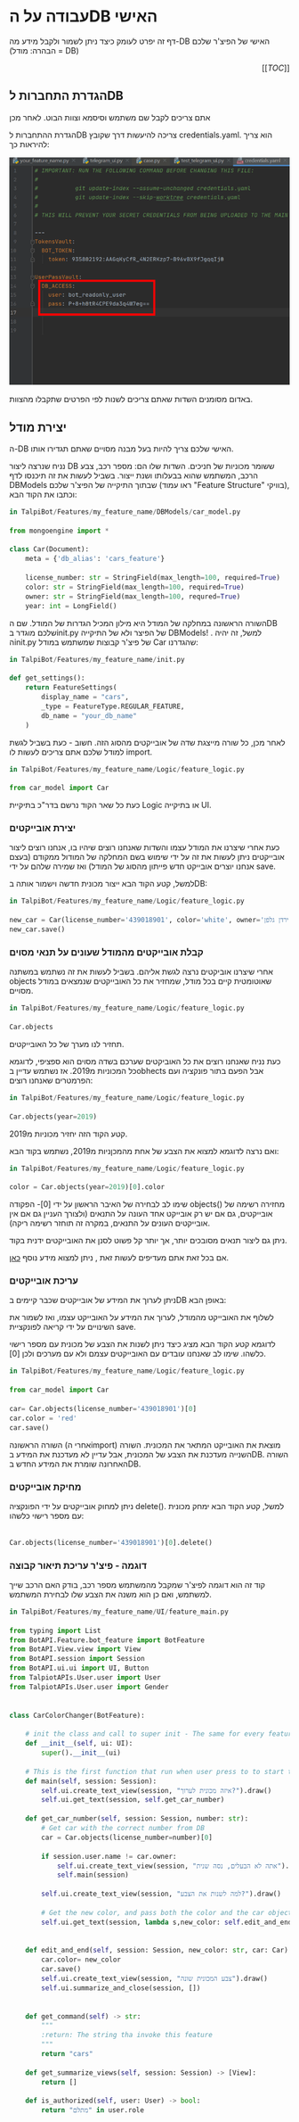 # עבודה על הDB האישי 
דף זה יפרט לעומק כיצד ניתן לשמור ולקבל מידע מה-DB האישי של הפיצ'ר שלכם (הבהרה: מודל = DB)
<div dir="rtl" align="right">

[[_TOC_]]

</div>

## הגדרת התחברות לDB
אתם צריכים לקבל שם משתמש וסיסמא וצוות הבוט. לאחר מכן

הגדרת ההתחברות לDB צריכה להיעשות דרך שקובץ credentials.yaml.  הוא צריך להיראות כך:

![Annotation_2020-05-06_170909](uploads/9da992aaed36fd20e63f6b9521b1f867/Annotation_2020-05-06_170909.png)

באדום מסומנים השדות שאתם צריכים לשנות לפי הפרטים שתקבלו מהצוות.

## יצירת מודל

ה-DB האישי שלכם צריך להיות בעל מבנה מסויים שאתם תגדירו אותו.

נניח שנרצה ליצור DB ששומר מכוניות של חניכים. השדות שלו הם: מספר רכב, צבע הרכב, המשתמש שהוא בבעלותו ושנת ייצור.
בשביל לעשות את זה תיכנסו לדף DBModels שבתוך התיקייה של הפיצ'ר שלכם (ראו עמוד "Feature Structure" בוויקי), וכתבו את הקוד הבא:

```python
in TalpiBot/Features/my_feature_name/DBModels/car_model.py

from mongoengine import *

class Car(Document):
    meta = {'db_alias': 'cars_feature'}

    license_number: str = StringField(max_length=100, required=True)
    color: str = StringField(max_length=100, required=True)
    owner: str = StringField(max_length=100, requred=True)
    year: int = LongField()

```


השורה הראשונה במחלקה של המודל היא מילון המכיל הגדרות של המודל. שם הDB שלכם מוגדר בinit.py של הפיצר ולא של התיקייה DBModels! . למשל, זה יהיה הinit.py של פיצ'ר קבוצות שמשתמש במודל Car שהגדרנו:


```python
in TalpiBot/Features/my_feature_name/init.py

def get_settings():
    return FeatureSettings(
        display_name = "cars",
        _type = FeatureType.REGULAR_FEATURE,
        db_name = "your_db_name"
    )

```

לאחר מכן, כל שורה מייצגת שדה של אובייקטים מהסוג הזה. 
חשוב - כעת בשביל לגשת למודל שלכם אתם צריכים לעשות לו import. 

```python
in TalpiBot/Features/my_feature_name/Logic/feature_logic.py

from car_model import Car

```

כעת כל שאר הקוד נרשם בדר"כ בתיקיית Logic או בתיקייה UI.
### יצירת אובייקטים

כעת אחרי שיצרנו את המודל עצמו והשדות שאנחנו רוצים שיהיו בו, אנחנו רוצים ליצור אובייקטים
ניתן לעשות את זה על ידי שימוש בשם המחלקה של המודול ממקודם (בעצם אנחנו יוצרים אובייקט חדש פייתון מהסוג של המודל) ואז שמירה שלהם על ידי save.

למשל, קטע הקוד הבא ייצור מכונית חדשה וישמור אותה בDB:

```python
in TalpiBot/Features/my_feature_name/Logic/feature_logic.py

new_car = Car(license_number='439018901', color='white', owner='ירדן גלפן', year=2019)
new_car.save()

```


### קבלת אובייקטים מהמודל שעונים על תנאי מסוים

אחרי שיצרנו אוביקטים נרצה לגשת אליהם. בשביל לעשות את זה נשתמש במשתנה objects שאוטומטית קיים בכל מודל, שמחזיר את כל האובייקטים שנמצאים במודל מסויים.

```python
in TalpiBot/Features/my_feature_name/Logic/feature_logic.py

Car.objects

```

תחזיר לנו מערך של כל האובייקטים.

כעת נניח שאנחנו רוצים את כל האוביקטים שערכם בשדה מסוים הוא ספציפי, לדוגמא כל המכוניות מ2019. אז נשתמש עדיין בobhects אבל הפעם בתור פונקציה ועם הפרמטרים שאנחנו רוצים:

```python
in TalpiBot/Features/my_feature_name/Logic/feature_logic.py

Car.objects(year=2019)

```
קטע הקוד הזה יחזיר מכוניות מ2019.


ואם נרצה לדוגמא למצוא את הצבע של אחת מהמכןניות מ2019, נשתמש בקוד הבא:

```python
in TalpiBot/Features/my_feature_name/Logic/feature_logic.py

color = Car.objects(year=2019)[0].color

```

שימו לב לבחירה של האיבר הראשון על ידי [0]- הפקודה objects() מחזירה רשימה של אובייקטים, גם אם יש רק אובייקט אחד העונה על התנאים (ולצורך העניין גם אם אין אובייקטים העונים על התנאים, במקרה זה תוחזר רשימה ריקה).

ניתן גם ליצור תנאים מסובכים יותר, אך יותר קל פשוט לסנן את האובייקטים ידנית בקוד.

אם בכל זאת אתם מעדיפים לעשות זאת , ניתן למצוא מידע נוסף [כאן](http://docs.mongoengine.org/guide/querying.html).

### עריכת אובייקטים

ניתן לערוך את המידע של אובייקטים שכבר קיימים בDB באופן הבא: 

לשלוף את האובייקט מהמודל, לערוך את המידע על האובייקט עצמו, ואז לשמור את השינויים על ידי קריאה לפונקציית save.

לדוגמא קטע הקוד הבא מציג כיצד ניתן לשנות את הצבע של מכונית עם מספר רישוי כלשהו. שימו לב שאנחנו עובדים עם האובייקטים עצמם ולא עם מערכים ולכן [0].

```python
in TalpiBot/Features/my_feature_name/Logic/feature_logic.py

from car_model import Car

car= Car.objects(license_number='439018901')[0]
car.color = 'red'
car.save()

```

השורה הראשונה (אחרי הimport) מוצאת את האובייקט המתאר את המכונית.
השורה השנייה מעדכנת את הצבע של המכונית, אבל עדיין לא מעדכנת את המידע בDB.
השורה האחרונה שומרת את המידע החדש בDB.


### מחיקת אובייקטים

ניתן למחוק אובייקטים על ידי הפונקציה delete(). למשל, קטע הקוד הבא ימחק מכונית עם מספר רישוי כלשהו:

```python

Car.objects(license_number='439018901')[0].delete()

```



### דוגמה - פיצ'ר עריכת תיאור קבוצה

קוד זה הוא דוגמה לפיצ'ר שמקבל מהמשתמש מספר רכב, בודק האם הרכב שייך למשתמש, ואם כן הוא משנה את הצבע שלו לבחירת המשתמש.

```python
in TalpiBot/Features/my_feature_name/UI/feature_main.py

from typing import List
from BotAPI.Feature.bot_feature import BotFeature
from BotAPI.View.view import View
from BotAPI.session import Session
from BotAPI.ui.ui import UI, Button
from TalpiotAPIs.User.user import User
from TalpiotAPIs.User.user import Gender


class CarColorChanger(BotFeature):

    # init the class and call to super init - The same for every feature
    def __init__(self, ui: UI):
        super().__init__(ui)

    # This is the first function that run when user press to to start the feature
    def main(self, session: Session):
        self.ui.create_text_view(session, "איזה מכונית לערוך?").draw()
        self.ui.get_text(session, self.get_car_number)

    def get_car_number(self, session: Session, number: str):
        # Get car with the correct number from DB
        car = Car.objects(license_number=number)[0]

        if session.user.name != car.owner:
            self.ui.create_text_view(session, "אתה לא הבעלים, נסה שנית").draw()
            self.main(session)

        self.ui.create_text_view(session, "למה לשנות את הצבע?").draw()

        # Get the new color, and pass both the color and the car object itself to the final method
        self.ui.get_text(session, lambda s,new_color: self.edit_and_end(s, new_color, car))


    def edit_and_end(self, session: Session, new_color: str, car: Car):
        car.color= new_color
        car.save()
        self.ui.create_text_view(session, "צבע המכונית שונה").draw()
        self.ui.summarize_and_close(session, [])


    def get_command(self) -> str:
        """
        :return: The string tha invoke this feature
        """
        return "cars"

    def get_summarize_views(self, session: Session) -> [View]:
        return []

    def is_authorized(self, user: User) -> bool:
        return "מתלם" in user.role



```